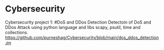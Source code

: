 # Cybersecurity

Cybersecurity project 1:
#DoS and DDos Detection
Detectoin of DoS and DDos Attack using python language and libs scapy, psutil, time and collections.
https://github.com/purneshag/Cybersecurity/blob/main/dos_ddos_detection.py
